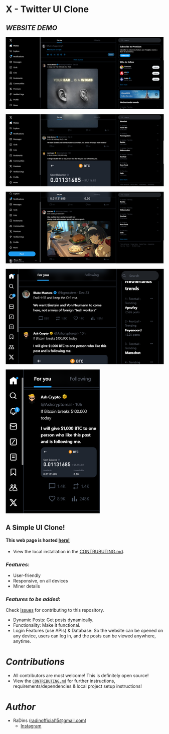 
# X - Twitter UI Clone

## *WEBSITE DEMO*

![Screenshot (771)](./assets/Demo/demo-1.png)

![Screenshot (772)](./assets/Demo/demo-2.png)

![Screenshot (773)](./assets/Demo/demo-3.png)

![Screenshot (774)](./assets/Demo/demo-4.png)

![Screenshot (774)](./assets/Demo/demo-5.png)

## A Simple UI Clone!

#### This web page is hosted [here!](https://radins-x.netlify.app/)

- View the local installation in the [CONTRUBUTING.md](https://github.com/RaDins-18/X-Twitter-UI-Clone-Using-Tailwind/blob/main/CONTRIBUTING.md).

### *Features*:

* User-friendly
* Responsive, on all devices
* Miner details

### *Features to be added*:

Check [Issues](https://github.com/RaDins-18/X-Twitter-UI-Clone-Using-Tailwind/issues) for contributing to this repository.

* Dynamic Posts: Get posts dynamically.
* Functionality: Make it functional.
* Login Features (use APIs) & Database: So the website can be opened on any device, users can log in, and the posts can be viewed anywhere, anytime.

# *Contributions*

- All contributors are most welcome! This is definitely open source!
- View the [`CONTRIBUTING.md`](https://github.com/RaDins-18/X-Twitter-UI-Clone-Using-Tailwind/blob/main/CONTRIBUTING.md) for further instructions, requirements/dependencies & local project setup instructions!

# *Author*

* RaDins (radinofficial15@gmail.com)
  - [Instagram](https://www.instagram.com/radinsterritory/)
